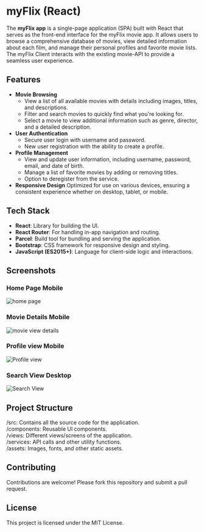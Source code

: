 # myFlix (React)

The **myFlix app** is a single-page application (SPA) built with React that serves as the front-end interface for the myFlix movie app. It allows users to browse a comprehensive database of movies, view detailed information about each film, and manage their personal profiles and favorite movie lists. The myFlix Client interacts with the existing movie-API to provide a seamless user experience.

## Features

- **Movie Browsing**
  - View a list of all available movies with details including images, titles, and descriptions.
  - Filter and search movies to quickly find what you're looking for.
  - Select a movie to view additional information such as genre, director, and a detailed description.
- **User Authentication**
  - Secure user login with username and password.
  - New user registration with the ability to create a profile.
- **Profile Management**
  - View and update user information, including username, password, email, and date of birth.
  - Manage a list of favorite movies by adding or removing titles.
  - Option to deregister from the service.
- **Responsive Design**
  Optimized for use on various devices, ensuring a consistent experience whether on desktop, tablet, or mobile.

## Tech Stack

- **React**: Library for building the UI.
- **React Router**: For handling in-app navigation and routing.
- **Parcel**: Build tool for bundling and serving the application.
- **Bootstrap**: CSS framework for responsive design and styling.
- **JavaScript (ES2015+)**: Language for client-side logic and interactions.

## Screenshots

### Home Page Mobile
![home page](https://github.com/margaux-works/myFlix-client/blob/main/src/assets/Home_Mobile.png)

### Movie Details Mobile
![movie view details](https://github.com/margaux-works/myFlix-client/blob/main/src/assets/Movie_view_mobile.png)

### Profile view Mobile
![Profile view](https://github.com/margaux-works/myFlix-client/blob/main/src/assets/Profile_view.png)

### Search View Desktop
![Search View](https://github.com/margaux-works/myFlix-client/blob/main/src/assets/Search_view.png)




## Project Structure

/src: Contains all the source code for the application. <br>
/components: Reusable UI components. <br>
/views: Different views/screens of the application. <br>
/services: API calls and other utility functions. <br>
/assets: Images, fonts, and other static assets. <br>

## Contributing

Contributions are welcome! Please fork this repository and submit a pull request.

## License

This project is licensed under the MIT License.
